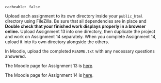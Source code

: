 ```
cacheable: false
```

Upload each assignment to its own directory inside your `public_html` directory using FileZilla. Be sure that all dependencies are in place and **Double check that your finished work displays properly in a browser online.** Upload Assignment 13 into one directory, then duplicate the project and work on Assignment 14 separately. When you complete Assignment 14, upload it into its own directory alongside the others. 

In Moodle, upload the completed `README.txt` with any necessary questions answered.

The Moodle page for Assignment 13 is [here](https://moodle.pugetsound.edu/moodle/mod/assign/view.php?id=340294).

The Moodle page for Assignment 14 is [here](https://moodle.pugetsound.edu/moodle/mod/assign/view.php?id=340294).
